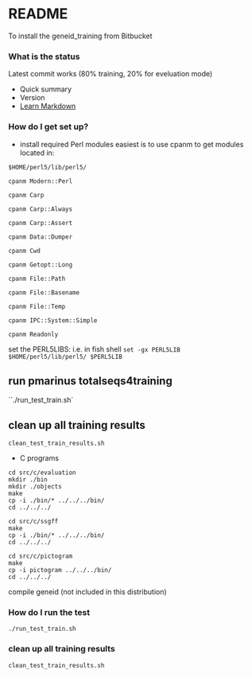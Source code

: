 # README #

To install the geneid_training from Bitbucket

### What is the status ###
Latest commit works  (80% training, 20% for eveluation mode)



* Quick summary
* Version
* [Learn Markdown](https://bitbucket.org/tutorials/markdowndemo)

### How do I get set up? ###

* install required Perl modules
easiest is to use cpanm to get modules located in:

`$HOME/perl5/lib/perl5/`

`cpanm Modern::Perl`

`cpanm Carp`

`cpanm Carp::Always`

`cpanm Carp::Assert` 

`cpanm Data::Dumper`

`cpanm Cwd`

`cpanm Getopt::Long`

`cpanm File::Path`

`cpanm File::Basename`

`cpanm File::Temp` 

`cpanm IPC::System::Simple` 

`cpanm Readonly`

set the PERL5LIBS:
i.e. in fish shell
`set -gx PERL5LIB $HOME/perl5/lib/perl5/ $PERL5LIB`

## run pmarinus totalseqs4training
``./run_test_train.sh`

## clean up all training results
`clean_test_train_results.sh`

* C programs 
```
cd src/c/evaluation
mkdir ./bin
mkdir ./objects
make
cp -i ./bin/* ../../../bin/
cd ../../../

cd src/c/ssgff
make
cp -i ./bin/* ../../../bin/
cd ../../../

cd src/c/pictogram
make
cp -i pictogram ../../../bin/
cd ../../../
```
compile geneid (not included in this distribution)

### How do I run the test ###
`./run_test_train.sh`

### clean up all training results ###
`clean_test_train_results.sh`